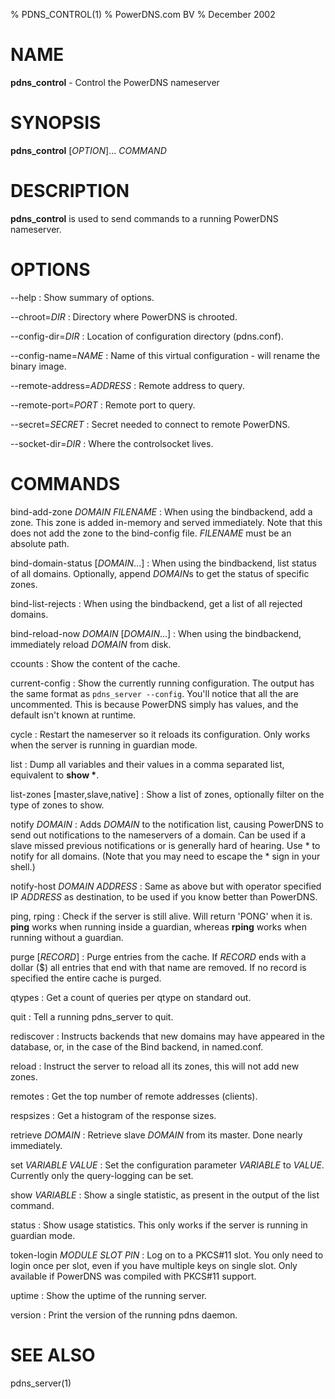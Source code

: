 % PDNS_CONTROL(1)
% PowerDNS.com BV
% December 2002

# NAME
**pdns_control** - Control the PowerDNS nameserver

# SYNOPSIS
**pdns_control** [*OPTION*]... *COMMAND*

# DESCRIPTION
**pdns_control** is used to send commands to a running PowerDNS nameserver.

# OPTIONS
--help
:    Show summary of options.

--chroot=*DIR*
:    Directory where PowerDNS is chrooted.

--config-dir=*DIR*
:    Location of configuration directory (pdns.conf).

--config-name=*NAME*
:    Name of this virtual configuration - will rename the binary image.

--remote-address=*ADDRESS*
:    Remote address to query.

--remote-port=*PORT*
:    Remote port to query.

--secret=*SECRET*
:    Secret needed to connect to remote PowerDNS.

--socket-dir=*DIR*
:    Where the controlsocket lives.


# COMMANDS
bind-add-zone *DOMAIN* *FILENAME*
:    When using the bindbackend, add a zone. This zone is added in-memory and served
     immediately. Note that this does not add the zone to the bind-config file.
     *FILENAME* must be an absolute path.

bind-domain-status [*DOMAIN*...]
:    When using the bindbackend, list status of all domains. Optionally, append
     *DOMAIN*s to get the status of specific zones.

bind-list-rejects
:    When using the bindbackend, get a list of all rejected domains.

bind-reload-now *DOMAIN* [*DOMAIN*...]
:    When using the bindbackend, immediately reload *DOMAIN* from disk.

ccounts
:    Show the content of the cache.

current-config
:    Show the currently running configuration. The output has the same format as
     `pdns_server --config`. You'll notice that all the are uncommented. This is
     because PowerDNS simply has values, and the default isn't known at runtime.

cycle
:    Restart the nameserver so it reloads its configuration. Only works when the
     server is running in guardian mode.

list
:    Dump all variables and their values in a comma separated list, equivalent
     to **show \***.

list-zones [master,slave,native]
:    Show a list of zones, optionally filter on the type of zones to show.

notify *DOMAIN*
:    Adds *DOMAIN* to the notification list, causing PowerDNS to send out
     notifications to the nameservers of a domain. Can be used if a slave missed
     previous notifications or is generally hard of hearing. Use \* to notify
     for all domains. (Note that you may need to escape the \* sign in your
     shell.)

notify-host *DOMAIN* *ADDRESS*
:    Same as above but with operator specified IP *ADDRESS* as destination, to be
     used if you know better than PowerDNS.

ping, rping
:    Check if the server is still alive. Will return 'PONG' when it is.
     **ping** works when running inside a guardian, whereas **rping** works when
     running without a guardian.

purge [*RECORD*]
:    Purge entries from the cache. If *RECORD* ends with a dollar ($)
     all entries that end with that name are removed. If no record is specified
     the entire cache is purged.

qtypes
:    Get a count of queries per qtype on standard out.

quit
:    Tell a running pdns_server to quit.

rediscover
:    Instructs backends that new domains may have appeared in the database, or,
     in the case of the Bind backend, in named.conf.

reload
:    Instruct the server to reload all its zones, this will not add new zones.

remotes
:    Get the top number of remote addresses (clients).

respsizes
:    Get a histogram of the response sizes.

retrieve *DOMAIN*
:    Retrieve slave *DOMAIN* from its master. Done nearly immediately.

set *VARIABLE* *VALUE*
:    Set the configuration parameter *VARIABLE* to *VALUE*. Currently only the
     query-logging can be set.

show *VARIABLE*
:    Show a single statistic, as present in the output of the list command.

status
:    Show usage statistics. This only works if the server is running in guardian
     mode.

token-login *MODULE* *SLOT* *PIN*
:    Log on to a PKCS#11 slot. You only need to login once per slot, even if you
     have multiple keys on single slot. Only available if PowerDNS was compiled
     with PKCS#11 support.

uptime
:    Show the uptime of the running server.

version
:    Print the version of the running pdns daemon.

# SEE ALSO
pdns_server(1)
